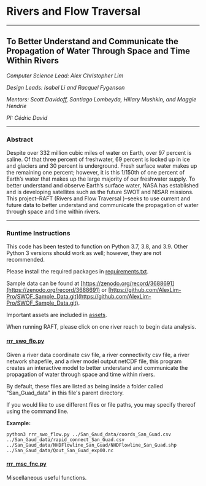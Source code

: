 # Rivers and Flow Traversal

---

## To Better Understand and Communicate the Propagation of Water Through Space and Time Within Rivers

_Computer Science Lead: Alex Christopher Lim_

_Design Leads: Isabel Li and Racquel Fygenson_

_Mentors: Scott Davidoff, Santiago Lombeyda, Hillary Mushkin, and Maggie Hendrie_

_PI: Cédric David_

---

### Abstract

Despite over 332 million cubic miles of water on Earth, over 97 percent is saline.  Of that three percent of freshwater, 69 percent is locked up in ice and glaciers and 30 percent is underground.  Fresh surface water makes up the remaining one percent; however, it is this 1/150th of one percent of Earth’s water that makes up the large majority of our freshwater supply.  To better understand and observe Earth’s surface water, NASA has established and is developing satellites such as the future SWOT and NISAR missions.  This project–RAFT (Rivers and Flow Traversal )–seeks to use current and future data to better understand and communicate the propagation of water through space and time within rivers.

---

### Runtime Instructions

This code has been tested to function on Python 3.7, 3.8, and 3.9.  Other Python 3 versions should work as well; however, they are not recommended.

Please install the required packages in [requirements.txt](requirements.txt).

Sample data can be found at [https://zenodo.org/record/3688691](https://zenodo.org/record/3688691) or [https://github.com/AlexLim-Pro/SWOF_Sample_Data.git](https://github.com/AlexLim-Pro/SWOF_Sample_Data.git).

Important assets are included in [assets](assets).

When running RAFT, please click on one river reach to begin data analysis.

#### [rrr_swo_flo.py](rrr_swo_flo.py)

Given a river data coordinate csv file, a river connectivity csv file, a river network shapefile, and a river model output netCDF file, this program creates an interactive model to better understand and communicate the propagation of water through space and time within rivers.

By default, these files are listed as being inside a folder called "San_Guad_data" in this file's parent directory.

If you would like to use different files or file paths, you may specify thereof using the command line.

**Example:**

`python3 rrr_swo_flow.py ../San_Gaud_data/coords_San_Guad.csv ../San_Gaud_data/rapid_connect_San_Guad.csv ../San_Gaud_data/NHDFlowline_San_Guad/NHDFlowline_San_Guad.shp ../San_Gaud_data/Qout_San_Guad_exp00.nc`

#### [rrr_msc_fnc.py](rrr_msc_fnc.py)

Miscellaneous useful functions.